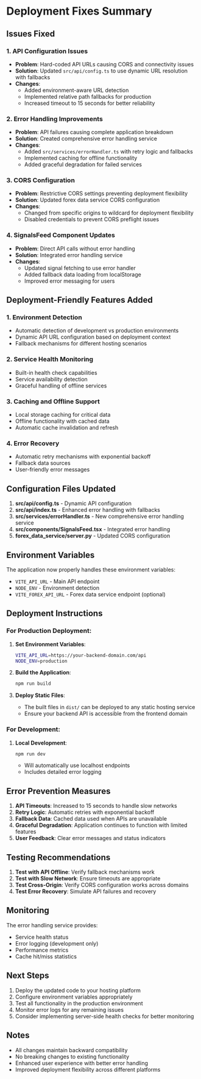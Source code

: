 # Deployment Fixes Summary

## Issues Fixed

### 1. API Configuration Issues
- **Problem**: Hard-coded API URLs causing CORS and connectivity issues
- **Solution**: Updated `src/api/config.ts` to use dynamic URL resolution with fallbacks
- **Changes**: 
  - Added environment-aware URL detection
  - Implemented relative path fallbacks for production
  - Increased timeout to 15 seconds for better reliability

### 2. Error Handling Improvements
- **Problem**: API failures causing complete application breakdown
- **Solution**: Created comprehensive error handling service
- **Changes**:
  - Added `src/services/errorHandler.ts` with retry logic and fallbacks
  - Implemented caching for offline functionality
  - Added graceful degradation for failed services

### 3. CORS Configuration
- **Problem**: Restrictive CORS settings preventing deployment flexibility
- **Solution**: Updated forex data service CORS configuration
- **Changes**:
  - Changed from specific origins to wildcard for deployment flexibility
  - Disabled credentials to prevent CORS preflight issues

### 4. SignalsFeed Component Updates
- **Problem**: Direct API calls without error handling
- **Solution**: Integrated error handling service
- **Changes**:
  - Updated signal fetching to use error handler
  - Added fallback data loading from localStorage
  - Improved error messaging for users

## Deployment-Friendly Features Added

### 1. Environment Detection
- Automatic detection of development vs production environments
- Dynamic API URL configuration based on deployment context
- Fallback mechanisms for different hosting scenarios

### 2. Service Health Monitoring
- Built-in health check capabilities
- Service availability detection
- Graceful handling of offline services

### 3. Caching and Offline Support
- Local storage caching for critical data
- Offline functionality with cached data
- Automatic cache invalidation and refresh

### 4. Error Recovery
- Automatic retry mechanisms with exponential backoff
- Fallback data sources
- User-friendly error messages

## Configuration Files Updated

1. **src/api/config.ts** - Dynamic API configuration
2. **src/api/index.ts** - Enhanced error handling with fallbacks
3. **src/services/errorHandler.ts** - New comprehensive error handling service
4. **src/components/SignalsFeed.tsx** - Integrated error handling
5. **forex_data_service/server.py** - Updated CORS configuration

## Environment Variables

The application now properly handles these environment variables:

- `VITE_API_URL` - Main API endpoint
- `NODE_ENV` - Environment detection
- `VITE_FOREX_API_URL` - Forex data service endpoint (optional)

## Deployment Instructions

### For Production Deployment:

1. **Set Environment Variables**:
   ```bash
   VITE_API_URL=https://your-backend-domain.com/api
   NODE_ENV=production
   ```

2. **Build the Application**:
   ```bash
   npm run build
   ```

3. **Deploy Static Files**:
   - The built files in `dist/` can be deployed to any static hosting service
   - Ensure your backend API is accessible from the frontend domain

### For Development:

1. **Local Development**:
   ```bash
   npm run dev
   ```
   - Will automatically use localhost endpoints
   - Includes detailed error logging

## Error Prevention Measures

1. **API Timeouts**: Increased to 15 seconds to handle slow networks
2. **Retry Logic**: Automatic retries with exponential backoff
3. **Fallback Data**: Cached data used when APIs are unavailable
4. **Graceful Degradation**: Application continues to function with limited features
5. **User Feedback**: Clear error messages and status indicators

## Testing Recommendations

1. **Test with API Offline**: Verify fallback mechanisms work
2. **Test with Slow Network**: Ensure timeouts are appropriate
3. **Test Cross-Origin**: Verify CORS configuration works across domains
4. **Test Error Recovery**: Simulate API failures and recovery

## Monitoring

The error handling service provides:
- Service health status
- Error logging (development only)
- Performance metrics
- Cache hit/miss statistics

## Next Steps

1. Deploy the updated code to your hosting platform
2. Configure environment variables appropriately
3. Test all functionality in the production environment
4. Monitor error logs for any remaining issues
5. Consider implementing server-side health checks for better monitoring

## Notes

- All changes maintain backward compatibility
- No breaking changes to existing functionality
- Enhanced user experience with better error handling
- Improved deployment flexibility across different platforms
